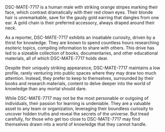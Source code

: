 DSC-MATE-7717 is a human male with striking orange stripes marking their face, which contrast dramatically with their red clown eyes. Their blonde hair is unremarkable, save for the gaudy gold earring that dangles from one ear. A gold chain is their preferred accessory, always draped around their neck. 

As a reporter, DSC-MATE-7717 exhibits an insatiable curiosity, driven by a thirst for knowledge. They are known to spend countless hours researching esoteric topics, compiling information to share with others. This drive has led to a sizeable collection of books, documentaries, and other educational materials, all of which DSC-MATE-7717 holds dear.

Despite their uniquely striking appearance, DSC-MATE-7717 maintains a low profile, rarely venturing into public spaces where they may draw too much attention. Instead, they prefer to keep to themselves, surrounded by their books and research materials, content to delve deeper into the world of knowledge than any mortal should dare. 

While DSC-MATE-7717 may not be the most personable or outgoing of individuals, their passion for learning is undeniable. They are a valuable asset to any team or organization, leveraging their boundless curiosity to uncover hidden truths and reveal the secrets of the universe. But tread carefully, for those who get too close to DSC-MATE-7717 may find themselves drawn into a world of knowledge that they cannot handle.